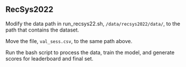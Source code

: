 ## RecSys2022

Modify the data path in run_recsys22.sh, `/data/recsys2022/data/`, to the path that contains the dataset.

Move the file, `val_sess.csv`, to the same path above.

Run the bash script to process the data, train the model, and generate scores for leaderboard and final set.
